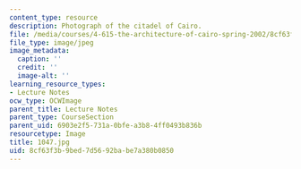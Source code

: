 ```yaml
---
content_type: resource
description: Photograph of the citadel of Cairo.
file: /media/courses/4-615-the-architecture-of-cairo-spring-2002/8cf63f3b9bed7d5692babe7a380b0850_1047.jpg
file_type: image/jpeg
image_metadata:
  caption: ''
  credit: ''
  image-alt: ''
learning_resource_types:
- Lecture Notes
ocw_type: OCWImage
parent_title: Lecture Notes
parent_type: CourseSection
parent_uid: 6903e2f5-731a-0bfe-a3b8-4ff0493b836b
resourcetype: Image
title: 1047.jpg
uid: 8cf63f3b-9bed-7d56-92ba-be7a380b0850
---
```

